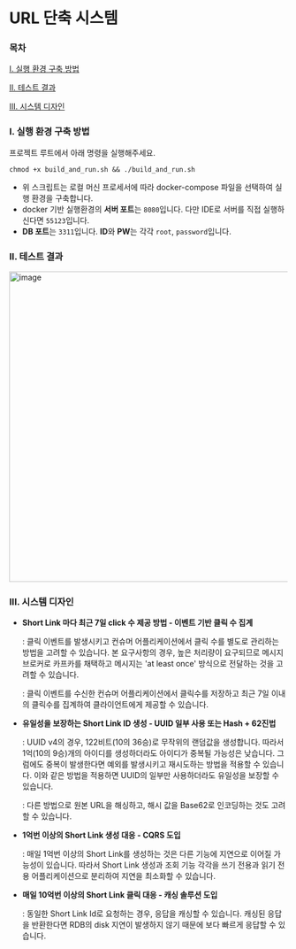 # URL 단축 시스템

### 목차
[I. 실행 환경 구축 방법](#i-실행-환경-구축-방법)

[II. 테스트 결과](#ii-테스트-결과)

[III. 시스템 디자인](#iii-시스템-디자인)

### I. 실행 환경 구축 방법
프로젝트 루트에서 아래 명령을 실행해주세요.
```shell
chmod +x build_and_run.sh && ./build_and_run.sh
```
- 위 스크립트는 로컬 머신 프로세서에 따라 docker-compose 파일을 선택하여 실행 환경을 구축합니다.
- docker 기반 실행환경의 **서버 포트**는 `8080`입니다. 다만 IDE로 서버를 직접 실행하신다면 `55123`입니다.
- **DB 포트**는 `3311`입니다. **ID**와 **PW**는 각각 `root`, `password`입니다.

### II. 테스트 결과
<img width="561" alt="image" src="https://github.com/AB180-HR/240130-MJbae/assets/16694346/c1159306-bd66-4a74-a502-f34440441612">


### III. 시스템 디자인
- **Short Link 마다 최근 7일 click 수 제공 방법 - 이벤트 기반 클릭 수 집계**

  : 클릭 이벤트를 발생시키고 컨슈머 어플리케이션에서 클릭 수를 별도로 관리하는 방법을 고려할 수 있습니다. 본 요구사항의 경우, 높은 처리량이 요구되므로 메시지 브로커로 카프카를 채택하고 메시지는 'at least once' 방식으로 전달하는 것을 고려할 수 있습니다. 
  
  : 클릭 이벤트를 수신한 컨슈머 어플리케이션에서 클릭수를 저장하고 최근 7일 이내의 클릭수를 집계하여 클라이언트에게 제공할 수 있습니다.


- **유일성을 보장하는 Short Link ID 생성 - UUID 일부 사용 또는 Hash + 62진법**

  : UUID v4의 경우, 122비트(10의 36승)로 무작위의 랜덤값을 생성합니다. 따라서 1억(10의 9승)개의 아이디를 생성하더라도 아이디가 중복될 가능성은 낮습니다. 그럼에도 중복이 발생한다면 예외를 발생시키고 재시도하는 방법을 적용할 수 있습니다. 이와 같은 방법을 적용하면 UUID의 일부만 사용하더라도 유일성을 보장할 수 있습니다.

  : 다른 방법으로 원본 URL을 해싱하고, 해시 값을 Base62로 인코딩하는 것도 고려할 수 있습니다.


- **1억번 이상의 Short Link 생성 대응 - CQRS 도입**

  : 매일 1억번 이상의 Short Link를 생성하는 것은 다른 기능에 지연으로 이어질 가능성이 있습니다. 따라서 Short Link 생성과 조회 기능 각각을 쓰기 전용과 읽기 전용 어플리케이션으로 분리하여 지연을 최소화할 수 있습니다.


- **매일 10억번 이상의 Short Link 클릭 대응 - 캐싱 솔루션 도입**

  : 동일한 Short Link Id로 요청하는 경우, 응답을 캐싱할 수 있습니다. 캐싱된 응답을 반환한다면 RDB의 disk 지연이 발생하지 않기 때문에 보다 빠르게 응답할 수 있습니다.

